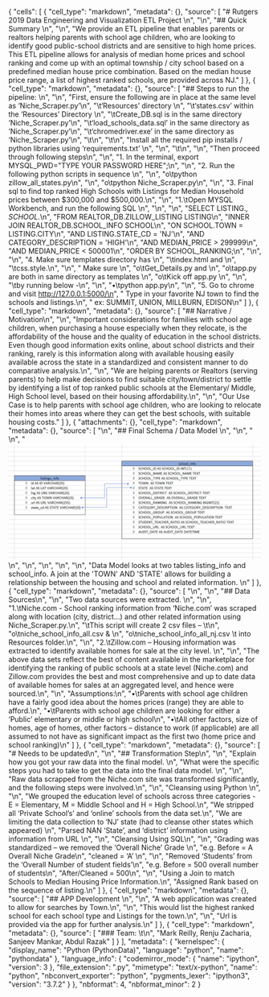 {
 "cells": [
  {
   "cell_type": "markdown",
   "metadata": {},
   "source": [
    "# Rutgers 2019 Data Engineering and Visualization ETL Project \n",
    "\n",
    "## Quick Summary \n",
    "\n",
    "We provide an ETL pipeline that enables parents or realtors helping parents with school age children, who are looking to identify good public-school districts and are sensitive to high home prices. This ETL pipeline allows for analysis of median home prices and school ranking and come up with an optimal township / city school based on a predefined median house price combination. Based on the median house price range, a list of highest ranked schools, are provided across NJ."
   ]
  },
  {
   "cell_type": "markdown",
   "metadata": {},
   "source": [
    "## Steps to run the pipeline: \n",
    "\n",
    "First, ensure the following are in place at the same level as ‘Niche_Scraper.py’\n",
    "\t‘Resources’  directory \n",
    "\t‘states.csv’ within the ‘Resources’ Directory \n",
    "\tCreate_DB.sql is in the same directory ‘Niche_Scraper.py’\n",
    "\t‘load_schools_data.sql’ in the same directory as ‘Niche_Scraper.py’\n",
    "\t‘chromedriver.exe’ in the same directory as ‘Niche_Scraper.py’\n",
    "\t\n",
    "\t\n",
    "Install all the required pip installs / python libraries using ‘requirements.txt’ \n",
    "\n",
    "\t\n",
    "\n",
    "Then proceed through following steps\n",
    "\n",
    "1. In the terminal,  export MYSQL_PWD=\"TYPE YOUR PASSWORD HERE\";\n",
    "\n",
    "2.  Run the following python scripts in sequence \n",
    "\n",
    "o\tpython zillow_all_states.py\n",
    "\n",
    "o\tpython Niche_Scraper.py\n",
    "\n",
    "3. Final sql to find top ranked High Schools with Listings for Median Household prices between $300,000  and  $500,000.\n",
    "\n",
    "1.\tOpen MYSQL Workbench, and run the following SQL \n",
    "\n",
    "\n",
    "SELECT LISTING.*, SCHOOL.*\n",
    "FROM REALTOR_DB.ZILLOW_LISTING LISTING\n",
    "INNER JOIN REALTOR_DB.SCHOOL_INFO  SCHOOL\n",
    "ON SCHOOL.TOWN = LISTING.CITY\n",
    "AND LISTING.STATE_CD = 'NJ'\n",
    "AND CATEGORY_DESCRIPTION = 'HIGH'\n",
    "AND MEDIAN_PRICE > 299999\n",
    "AND MEDIAN_PRICE < 500001\n",
    "ORDER BY SCHOOL_RANKING;\n",
    "\n",
    "\n",
    "4. Make sure templates directory has \n",
    "\tindex.html and \n",
    "\tcss.style.\n",
    "\n",
    "  Make sure \n",
    "o\tGet_Details.py and \n",
    "o\tapp.py are both in same directory as templates \n",
    "o\tKick off app.py \n",
    "\n",
    "\tby running below -\n",
    "\n",
    "•\tpython app.py\n",
    "\n",
    "5. Go to chrome and visit http://127.0.0.1:5000/\n",
    "  Type in your favorite NJ town to find the schools and listings.\n",
    "     ex: SUMMIT, UNION, MILLBURN, EDISON\n"
   ]
  },
  {
   "cell_type": "markdown",
   "metadata": {},
   "source": [
    "## Narrative / Motivation\n",
    "\n",
    "Important considerations for families with school age children, when purchasing a house especially when they relocate, is the affordability of the house and the quality of education in the school districts. Even though good information exits online, about school districts and their ranking, rarely is this information along with available housing easily available across the state in a standardized and consistent manner to do comparative analysis.\n",
    "\n",
    "We are helping parents or Realtors (serving parents) to help make decisions to find suitable city/town/district to settle by identifying a list of top ranked public schools at the Elementary/ Middle, High School level, based on their housing affordability.\n",
    "\n",
    "Our Use Case is to help parents with school age children, who are looking to relocate their homes into areas where they can get the best schools, with suitable housing costs."
   ]
  },
  {
   "attachments": {},
   "cell_type": "markdown",
   "metadata": {},
   "source": [
    "\n",
    "## Final Schema / Data Model \n",
    "\n",
    " \n",
    "![Data_Model](Images/Data_Model.png)\n",
    "\n",
    "\n",
    "\n",
    "\n",
    "Data Model looks at two tables listing_info and school_info. A join at the 'TOWN' AND 'STATE' allows for building a relationship between the housing and school and related information. \n"
   ]
  },
  {
   "cell_type": "markdown",
   "metadata": {},
   "source": [
    "\n",
    "\n",
    "## Data Sources\n",
    "\n",
    "Two data sources were extracted. \n",
    "\n",
    "1.\tNiche.com - School ranking information from ‘Niche.com’ was scraped along with location (city, district…) and  other related information using Niche_Scraper.py.\n",
    "\tThis script will create 2 csv files – \t\n",
    "o\tniche_school_info_all.csv & \n",
    "o\tniche_school_info_all_nj.csv \t into Resources folder.\n",
    "\n",
    "2.\tZillow.com – Housing information was extracted to identify available homes for sale  at the city  level. \n",
    "\n",
    "The above data sets reflect the best of content available in the marketplace for identifying the ranking of public schools at a state level (Niche.com) and Zillow.com provides the best and most comprehensive and up to date data of available homes for sales at an aggregated level,   and hence were sourced.\n",
    "\n",
    "Assumptions:\n",
    "•\tParents with school age children have a fairly good idea about the homes prices (range) they are able to afford.\n",
    "•\tParents with school age children are looking for either a ‘Public’ elementary or middle or high school\n",
    "•\tAll other factors, size of homes, age of homes, other factors – distance to work (if applicable) are all assumed to not have as significant impact as the first two (home price and school ranking)\n"
   ]
  },
  {
   "cell_type": "markdown",
   "metadata": {},
   "source": [
    "# Needs to be updated\n",
    "\n",
    "## Transformation Step\n",
    "\n",
    "Explain how you got your raw data into the final model. \n",
    "What were the specific steps you had to take to get the data into the final data model. \n",
    "\n",
    "Raw data scrapped from the Niche.com site was transformed significantly, and the following steps were involved.\n",
    "\n",
    "Cleansing using Python \n",
    "\n",
    "We grouped the education level of schools across three categories - E = Elementary, M = Middle School and H = High School.\n",
    "We stripped all ‘Private School’s’ and ‘online’ schools from the data set.\n",
    "We are limiting the data collection to ‘NJ’ state (had to cleanse other states which appeared) \n",
    "Parsed NAN  ‘State’,  and ‘district’ information using information from URL \n",
    "\n",
    "Cleansing Using SQL\n",
    "\n",
    "Grading was standardized – we removed the ‘Overall Niche’ Grade \n",
    "e.g.  Before = A Overall Niche Grade\n",
    "cleaned = ‘A’ \n",
    "\n",
    "Removed ‘Students’ from the ‘Overall Number of student fields’\n",
    "e.g. Before = 500 overall number of students\n",
    "After/Cleaned = 500\n",
    "\n",
    "Using a Join to match Schools to Median Housing Price Information.\n",
    "Assigned Rank based on the sequence of listing.\n"
   ]
  },
  {
   "cell_type": "markdown",
   "metadata": {},
   "source": [
    "## APP Development \n",
    "\n",
    "A web application was created to allow for searches by Town.\n",
    "\n",
    "This would list the highest ranked school for each school type  and Listings for the town.\n",
    "\n",
    "Url is provided via the app for further analysis.\n"
   ]
  },
  {
   "cell_type": "markdown",
   "metadata": {},
   "source": [
    "### Team: \t\n",
    "Mark Reilly, Renju Zacharia, Sanjeev Mankar, Abdul Razak"
   ]
  }
 ],
 "metadata": {
  "kernelspec": {
   "display_name": "Python (PythonData)",
   "language": "python",
   "name": "pythondata"
  },
  "language_info": {
   "codemirror_mode": {
    "name": "ipython",
    "version": 3
   },
   "file_extension": ".py",
   "mimetype": "text/x-python",
   "name": "python",
   "nbconvert_exporter": "python",
   "pygments_lexer": "ipython3",
   "version": "3.7.2"
  }
 },
 "nbformat": 4,
 "nbformat_minor": 2
}
